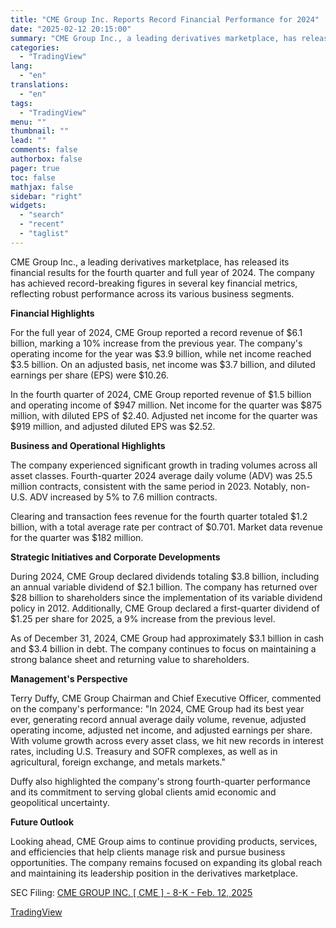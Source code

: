 ```yaml
---
title: "CME Group Inc. Reports Record Financial Performance for 2024"
date: "2025-02-12 20:15:00"
summary: "CME Group Inc., a leading derivatives marketplace, has released its financial results for the fourth quarter and full year of 2024. The company has achieved record-breaking figures in several key financial metrics, reflecting robust performance across its various business segments. Financial Highlights For the full year of 2024, CME Group..."
categories:
  - "TradingView"
lang:
  - "en"
translations:
  - "en"
tags:
  - "TradingView"
menu: ""
thumbnail: ""
lead: ""
comments: false
authorbox: false
pager: true
toc: false
mathjax: false
sidebar: "right"
widgets:
  - "search"
  - "recent"
  - "taglist"
---
```


CME Group Inc., a leading derivatives marketplace, has released its financial results for the fourth quarter and full year of 2024. The company has achieved record-breaking figures in several key financial metrics, reflecting robust performance across its various business segments.

**Financial Highlights**

For the full year of 2024, CME Group reported a record revenue of $6.1 billion, marking a 10% increase from the previous year. The company's operating income for the year was $3.9 billion, while net income reached $3.5 billion. On an adjusted basis, net income was $3.7 billion, and diluted earnings per share (EPS) were $10.26.

In the fourth quarter of 2024, CME Group reported revenue of $1.5 billion and operating income of $947 million. Net income for the quarter was $875 million, with diluted EPS of $2.40. Adjusted net income for the quarter was $919 million, and adjusted diluted EPS was $2.52.

**Business and Operational Highlights**

The company experienced significant growth in trading volumes across all asset classes. Fourth-quarter 2024 average daily volume (ADV) was 25.5 million contracts, consistent with the same period in 2023. Notably, non-U.S. ADV increased by 5% to 7.6 million contracts.

Clearing and transaction fees revenue for the fourth quarter totaled $1.2 billion, with a total average rate per contract of $0.701. Market data revenue for the quarter was $182 million.

**Strategic Initiatives and Corporate Developments**

During 2024, CME Group declared dividends totaling $3.8 billion, including an annual variable dividend of $2.1 billion. The company has returned over $28 billion to shareholders since the implementation of its variable dividend policy in 2012. Additionally, CME Group declared a first-quarter dividend of $1.25 per share for 2025, a 9% increase from the previous level.

As of December 31, 2024, CME Group had approximately $3.1 billion in cash and $3.4 billion in debt. The company continues to focus on maintaining a strong balance sheet and returning value to shareholders.

**Management's Perspective**

Terry Duffy, CME Group Chairman and Chief Executive Officer, commented on the company's performance: "In 2024, CME Group had its best year ever, generating record annual average daily volume, revenue, adjusted operating income, adjusted net income, and adjusted earnings per share. With volume growth across every asset class, we hit new records in interest rates, including U.S. Treasury and SOFR complexes, as well as in agricultural, foreign exchange, and metals markets."

Duffy also highlighted the company's strong fourth-quarter performance and its commitment to serving global clients amid economic and geopolitical uncertainty.

**Future Outlook**

Looking ahead, CME Group aims to continue providing products, services, and efficiencies that help clients manage risk and pursue business opportunities. The company remains focused on expanding its global reach and maintaining its leadership position in the derivatives marketplace.

SEC Filing: [CME GROUP INC. [ CME ] - 8-K - Feb. 12, 2025](https://www.sec.gov/Archives/edgar/data/1156375/000115637525000007/cme-20250212.htm)

[TradingView](https://www.tradingview.com/news/tradingview:b6f1bb0104a00:0-cme-group-inc-reports-record-financial-performance-for-2024/)
